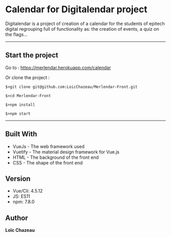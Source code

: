 Calendar for Digitalendar project
============================

Digitalendar is a project of creation of a calendar for the students of epitech digital regrouping full of functionality as: the creation of events, a quiz on the flags...

----------


Start the project
----------------------------
Go to : https://merlendar.herokuapp.com/calendar

Or clone the project :
```
$>git clone git@github.com:LoicChazeau/Merlendar-Front.git

$>cd Merlendar-Front

$>npm install

$>npm start
```

---

## Built With

* VueJs - The web framework used
* Vuetify - The material design framework for Vue.js
* HTML - The background  of the front end
* CSS - The shape of the front end


## Version

 - Vue/Cli: 4.5.12
 - JS: ES11
 - npm: 7.8.0

Author
------

**Loïc Chazeau**

